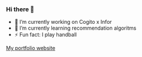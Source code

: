 ### Hi there 👋

- 🔭 I’m currently working on Cogito x Infor
- 🌱 I’m currently learning recommendation algoritms
- ⚡ Fun fact: I play handball

[My portfolio website](thomassorensen.vercel.app)
